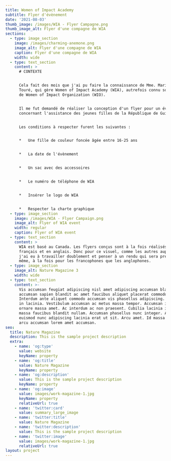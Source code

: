 ```yaml
---
title: Women of Impact Academy
subtitle: Flyer d'évènement
date: '2021-08-03'
thumb_image: /images/WIA - Flyer Campagne.png
thumb_image_alt: Flyer d'une compagne de WIA
sections:
  - type: image_section
    image: /images/charming-anemone.png
    image_alt: Flyer d'une compagne de WIA
    caption: Flyer d'une compagne de WIA
    width: wide
  - type: text_section
    content: >
      # CONTEXTE


      Cela fait des mois que j'ai pu faire la connaissance de Mme. Mariama
      Touré, qui gère Women of Impact Academy (WIA), autrefois connu sous le nom
      de Women of Impact Organization (WIO).


      Il me fut demandé de réaliser la conception d'un flyer pour un évènement
      concernant l'assistance des jeunes filles de la République de Guinée.


      Les conditions à respecter furent les suivantes :


      *   Une fille de couleur foncée âgée entre 16-25 ans


      *   La date de l'évènement


      *   Un sac avec des accessoires


      *   Le numéro de téléphone de WIA


      *   Insérer le logo de WIA


      *   Respecter la charte graphique
  - type: image_section
    image: /images/WIA - Flyer Campaign.png
    image_alt: Flyer of WIA event
    width: regular
    caption: Flyer of WIA event
  - type: text_section
    content: >
      WIA est basé au Canada. Les flyers conçus sont à la fois réalisés en
      français et en anglais. Donc pour ce visuel, comme les autres auparavant,
      j'ai eu à travailler doublement et penser à un rendu qui sera presque le
      même, à la fois pour les francophones que les anglophones.
  - type: image_section
    image_alt: Nature Magazine 3
    width: wide
  - type: text_section
    content: >-
      Vis accumsan feugiat adipiscing nisl amet adipiscing accumsan blandit
      accumsan sapien blandit ac amet faucibus aliquet placerat commodo.
      Interdum ante aliquet commodo accumsan vis phasellus adipiscing. Ornare a
      in lacinia. Vestibulum accumsan ac metus massa tempor. Accumsan in lacinia
      ornare massa amet. Ac interdum ac non praesent. Cubilia lacinia interdum
      massa faucibus blandit nullam. Accumsan phasellus nunc integer. Accumsan
      euismod nunc adipiscing lacinia erat ut sit. Arcu amet. Id massa aliquet
      arcu accumsan lorem amet accumsan.
seo:
  title: Nature Magazine
  description: This is the sample project description
  extra:
    - name: 'og:type'
      value: website
      keyName: property
    - name: 'og:title'
      value: Nature Magazine
      keyName: property
    - name: 'og:description'
      value: This is the sample project description
      keyName: property
    - name: 'og:image'
      value: images/work-magazine-1.jpg
      keyName: property
      relativeUrl: true
    - name: 'twitter:card'
      value: summary_large_image
    - name: 'twitter:title'
      value: Nature Magazine
    - name: 'twitter:description'
      value: This is the sample project description
    - name: 'twitter:image'
      value: images/work-magazine-1.jpg
      relativeUrl: true
layout: project
---
```

